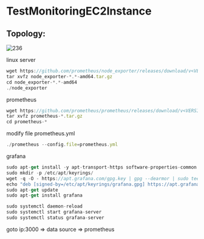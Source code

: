 # TestMonitoringEC2Instance
## Topology:

![236](https://github.com/K-izme/TestMonitoringEC2Instance/assets/91515708/4e8a3c47-a5bb-45ac-a2d7-86923f2d1a0c)

linux server

```javascript
wget https://github.com/prometheus/node_exporter/releases/download/v<VERSION>/node_exporter-<VERSION>.<OS>-<ARCH>.tar.gz
tar xvfz node_exporter-*.*-amd64.tar.gz
cd node_exporter-*.*-amd64
./node_exporter
```

prometheus

``` javascript
wget https://github.com/prometheus/prometheus/releases/download/v<VERSION>/node_exporter-<VERSION>.<OS>-<ARCH>.tar.gz
tar xvfz prometheus-*.tar.gz
cd prometheus-*
```

modify file prometheus.yml

```javascript
./prometheus --config.file=prometheus.yml
```

grafana

```javascript
sudo apt-get install -y apt-transport-https software-properties-common wget
sudo mkdir -p /etc/apt/keyrings/
wget -q -O - https://apt.grafana.com/gpg.key | gpg --dearmor | sudo tee /etc/apt/keyrings/grafana.gpg > /dev/null
echo "deb [signed-by=/etc/apt/keyrings/grafana.gpg] https://apt.grafana.com stable main" | sudo tee -a /etc/apt/sources.list.d/grafana.list
sudo apt-get update
sudo apt-get install grafana
```

```javascript
sudo systemctl daemon-reload
sudo systemctl start grafana-server
sudo systemctl status grafana-server
```

goto ip:3000 => data source => prometheus 